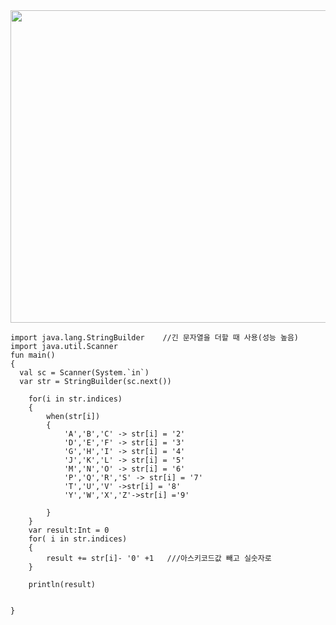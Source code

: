 <img src="https://user-images.githubusercontent.com/84216838/204003401-07a07bb2-7bf1-4bf4-8e9a-a962be6db918.png" width= 750 height = 500>

```
import java.lang.StringBuilder    //긴 문자열을 더할 때 사용(성능 높음)
import java.util.Scanner
fun main()
{
  val sc = Scanner(System.`in`)
  var str = StringBuilder(sc.next())

    for(i in str.indices)
    {
        when(str[i])
        {
            'A','B','C' -> str[i] = '2'
            'D','E','F' -> str[i] = '3'
            'G','H','I' -> str[i] = '4'
            'J','K','L' -> str[i] = '5'
            'M','N','O' -> str[i] = '6'
            'P','Q','R','S' -> str[i] = '7'
            'T','U','V' ->str[i] = '8'
            'Y','W','X','Z'->str[i] ='9'

        }
    }
    var result:Int = 0
    for( i in str.indices)
    {
        result += str[i]- '0' +1   ///아스키코드값 빼고 실숫자로
    }

    println(result)


}



```